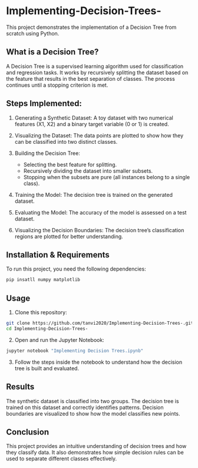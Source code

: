 # Implementing-Decision-Trees-
This project demonstrates the implementation of a Decision Tree from scratch using Python.

## What is a Decision Tree? 
A Decision Tree is a supervised learning algorithm used for classification and regression tasks. It works by recursively splitting the dataset based on the feature that results in the best separation of     classes. The process continues until a stopping criterion is met.

## Steps Implemented:
1. Generating a Synthetic Dataset: A toy dataset with two numerical features (X1, X2) and a binary target variable (0 or 1) is created.

2. Visualizing the Dataset: The data points are plotted to show how they can be classified into two distinct classes.

3. Building the Decision Tree:
    - Selecting the best feature for splitting.
    - Recursively dividing the dataset into smaller subsets.
    - Stopping when the subsets are pure (all instances belong to a single class).

4. Training the Model: The decision tree is trained on the generated dataset.

5. Evaluating the Model: The accuracy of the model is assessed on a test dataset.

6. Visualizing the Decision Boundaries: The decision tree’s classification regions are plotted for better understanding.

## Installation & Requirements
To run this project, you need the following dependencies:
```bash
pip insatll numpy matplotlib
```

## Usage
1. Clone this repository:
```bash
git clone https://github.com/tanvi2020/Implementing-Decision-Trees-.git
cd Implementing-Decision-Trees-
```

2. Open and run the Jupyter Notebook:
```bash
jupyter notebook "Implementing Decision Trees.ipynb"
```

3. Follow the steps inside the notebook to understand how the decision tree is built and evaluated.

## Results
The synthetic dataset is classified into two groups.
The decision tree is trained on this dataset and correctly identifies patterns.
Decision boundaries are visualized to show how the model classifies new points.

## Conclusion
This project provides an intuitive understanding of decision trees and how they classify data. It also demonstrates how simple decision rules can be used to separate different classes effectively.


